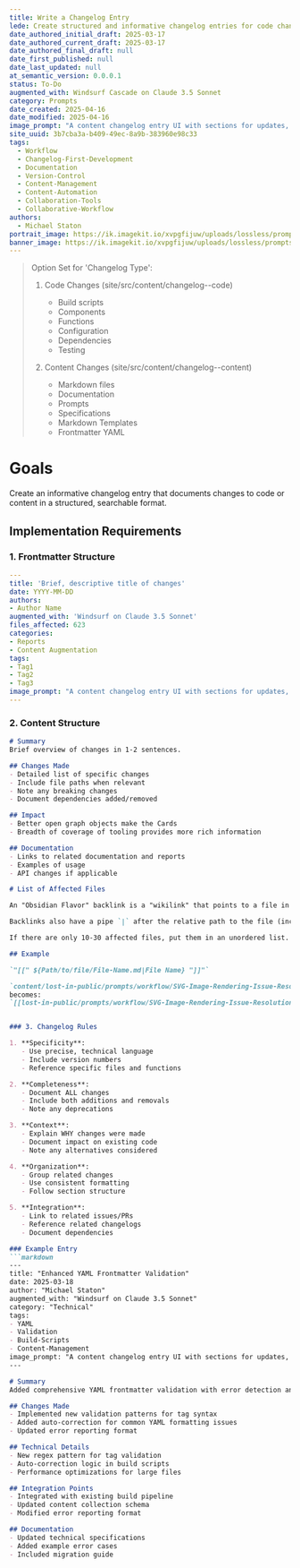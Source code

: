 ```yaml
---
title: Write a Changelog Entry
lede: Create structured and informative changelog entries for code changes
date_authored_initial_draft: 2025-03-17
date_authored_current_draft: 2025-03-17
date_authored_final_draft: null
date_first_published: null
date_last_updated: null
at_semantic_version: 0.0.0.1
status: To-Do
augmented_with: Windsurf Cascade on Claude 3.5 Sonnet
category: Prompts
date_created: 2025-04-16
date_modified: 2025-04-16
image_prompt: "A content changelog entry UI with sections for updates, improvements, and editorial notes. Visuals include content cards, timeline markers, and collaborative editing tools, symbolizing organized content history tracking."
site_uuid: 3b7cba3a-b409-49ec-8a9b-383960e98c33
tags: 
  - Workflow
  - Changelog-First-Development
  - Documentation
  - Version-Control
  - Content-Management
  - Content-Automation
  - Collaboration-Tools
  - Collaborative-Workflow
authors:
  - Michael Staton
portrait_image: https://ik.imagekit.io/xvpgfijuw/uploads/lossless/prompts/workflow/2025-05-05_portrait_image_Write-a-Content-Changelog-Entry_0e2b1337-b18e-4c9e-8758-c832ff726958_MTkMLTth6.webp
banner_image: https://ik.imagekit.io/xvpgfijuw/uploads/lossless/prompts/workflow/2025-05-05_banner_image_Write-a-Content-Changelog-Entry_1f5f0f10-8b65-4fe5-8aa4-dddc77d59638_jt2fva9ru.webp
---
```

> Option Set for 'Changelog Type':
> 1. Code Changes (site/src/content/changelog--code)
>    - Build scripts
>    - Components
>    - Functions
>    - Configuration
>    - Dependencies
>    - Testing
>
> 2. Content Changes (site/src/content/changelog--content)
>    - Markdown files
>    - Documentation
>    - Prompts
>    - Specifications
>    - Markdown Templates
>    - Frontmatter YAML

# Goals
Create an informative changelog entry that documents changes to code or content in a structured, searchable format.

## Implementation Requirements

### 1. Frontmatter Structure
```yaml
---
title: 'Brief, descriptive title of changes'
date: YYYY-MM-DD
authors: 
- Author Name
augmented_with: 'Windsurf on Claude 3.5 Sonnet'
files_affected: 623
categories: 
- Reports
- Content Augmentation
tags: 
- Tag1
- Tag2
- Tag3
image_prompt: "A content changelog entry UI with sections for updates, improvements, and editorial notes. Visuals include content cards, timeline markers, and collaborative editing tools, symbolizing organized content history tracking."
---
```

### 2. Content Structure
```markdown
# Summary
Brief overview of changes in 1-2 sentences.

## Changes Made
- Detailed list of specific changes
- Include file paths when relevant
- Note any breaking changes
- Document dependencies added/removed

## Impact
- Better open graph objects make the Cards
- Breadth of coverage of tooling provides more rich information

## Documentation
- Links to related documentation and reports
- Examples of usage
- API changes if applicable

# List of Affected Files

An "Obsidian Flavor" backlink is a "wikilink" that points to a file in the content directory.  It begins and ends with double brackets `[[` and `]]`.  In between, it MUST HAVE THE EXACT relative path from the root of the content directory to the file. THIS MEANS DO NOT INCLUDE "content" as the relative path, even though "content" is the name of the submodule and may show up in the relative path, depending on the working directory you are in when you write the backlink.

Backlinks also have a pipe `|` after the relative path to the file (including the file name and file extension). The pipe is followed by the file name, stripped of any dashes or underscores that are meant to be "safe" spacing characters, and with no extension.  This is the "File Name" in the backlink.

If there are only 10-30 affected files, put them in an unordered list.  If there are more than 30 affected files, just make them comma separated in a continguous paragraph.

## Example

`"[[" ${Path/to/file/File-Name.md|File Name} "]]"`

`content/lost-in-public/prompts/workflow/SVG-Image-Rendering-Issue-Resolution.md`
becomes:
`[[lost-in-public/prompts/workflow/SVG-Image-Rendering-Issue-Resolution.md|SVG Image Rendering Issue Resolution]]`


### 3. Changelog Rules

1. **Specificity**:
   - Use precise, technical language
   - Include version numbers
   - Reference specific files and functions

2. **Completeness**:
   - Document ALL changes
   - Include both additions and removals
   - Note any deprecations

3. **Context**:
   - Explain WHY changes were made
   - Document impact on existing code
   - Note any alternatives considered

4. **Organization**:
   - Group related changes
   - Use consistent formatting
   - Follow section structure

5. **Integration**:
   - Link to related issues/PRs
   - Reference related changelogs
   - Document dependencies

### Example Entry
```markdown
---
title: "Enhanced YAML Frontmatter Validation"
date: 2025-03-18
author: "Michael Staton"
augmented_with: "Windsurf on Claude 3.5 Sonnet"
category: "Technical"
tags: 
- YAML
- Validation
- Build-Scripts
- Content-Management
image_prompt: "A content changelog entry UI with sections for updates, improvements, and editorial notes. Visuals include content cards, timeline markers, and collaborative editing tools, symbolizing organized content history tracking."
---

# Summary
Added comprehensive YAML frontmatter validation with error detection and auto-correction capabilities.

## Changes Made
- Implemented new validation patterns for tag syntax
- Added auto-correction for common YAML formatting issues
- Updated error reporting format

## Technical Details
- New regex pattern for tag validation
- Auto-correction logic in build scripts
- Performance optimizations for large files

## Integration Points
- Integrated with existing build pipeline
- Updated content collection schema
- Modified error reporting format

## Documentation
- Updated technical specifications
- Added example error cases
- Included migration guide